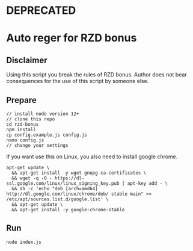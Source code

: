 # DEPRECATED

# Auto reger for RZD bonus

## Disclaimer

Using this script you break the rules of RZD bonus. Author does not bear consequences for the use of this script by someone else.

## Prepare

```
// install node version 12+
// clone this repo
cd rzd-bonus
npm install
cp config.example.js config.js
nano config.js
// change your settings
```

If you want use this on Linux, you also need to install google chrome.

```
apt-get update \
  && apt-get install -y wget gnupg ca-certificates \
  && wget -q -O - https://dl-ssl.google.com/linux/linux_signing_key.pub | apt-key add - \
  && sh -c 'echo "deb [arch=amd64] http://dl.google.com/linux/chrome/deb/ stable main" >> /etc/apt/sources.list.d/google.list' \
  && apt-get update \
  && apt-get install -y google-chrome-stable
```


## Run

```
node index.js
```
